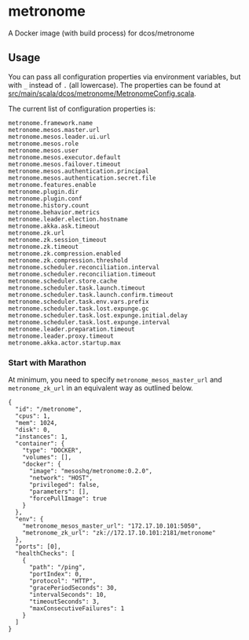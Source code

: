 # metronome
A Docker image (with build process) for dcos/metronome

## Usage

You can pass all configuration properties via environment variables, but with `_` instead of `.` (all lowercase). The properties can be found at [src/main/scala/dcos/metronome/MetronomeConfig.scala](https://github.com/dcos/metronome/blob/master/src/main/scala/dcos/metronome/MetronomeConfig.scala#L16-L49).

The current list of configuration properties is:

```
metronome.framework.name
metronome.mesos.master.url
metronome.mesos.leader.ui.url
metronome.mesos.role
metronome.mesos.user
metronome.mesos.executor.default
metronome.mesos.failover.timeout
metronome.mesos.authentication.principal
metronome.mesos.authentication.secret.file
metronome.features.enable
metronome.plugin.dir
metronome.plugin.conf
metronome.history.count
metronome.behavior.metrics
metronome.leader.election.hostname
metronome.akka.ask.timeout
metronome.zk.url
metronome.zk.session_timeout
metronome.zk.timeout
metronome.zk.compression.enabled
metronome.zk.compression.threshold
metronome.scheduler.reconciliation.interval
metronome.scheduler.reconciliation.timeout
metronome.scheduler.store.cache
metronome.scheduler.task.launch.timeout
metronome.scheduler.task.launch.confirm.timeout
metronome.scheduler.task.env.vars.prefix
metronome.scheduler.task.lost.expunge.gc
metronome.scheduler.task.lost.expunge.initial.delay
metronome.scheduler.task.lost.expunge.interval
metronome.leader.preparation.timeout
metronome.leader.proxy.timeout
metronome.akka.actor.startup.max
```

### Start with Marathon

At minimum, you need to specify `metronome_mesos_master_url` and `metronome_zk_url` in an equivalent way as outlined below.

```
{
  "id": "/metronome",
  "cpus": 1,
  "mem": 1024,
  "disk": 0,
  "instances": 1,
  "container": {
    "type": "DOCKER",
    "volumes": [],
    "docker": {
      "image": "mesoshq/metronome:0.2.0",
      "network": "HOST",
      "privileged": false,
      "parameters": [],
      "forcePullImage": true
    }
  },
  "env": {
    "metronome_mesos_master_url": "172.17.10.101:5050",
    "metronome_zk_url": "zk://172.17.10.101:2181/metronome"
  },
  "ports": [0],
  "healthChecks": [
    {
      "path": "/ping",
      "portIndex": 0,
      "protocol": "HTTP",
      "gracePeriodSeconds": 30,
      "intervalSeconds": 10,
      "timeoutSeconds": 3,
      "maxConsecutiveFailures": 1
    }
  ]
}
```